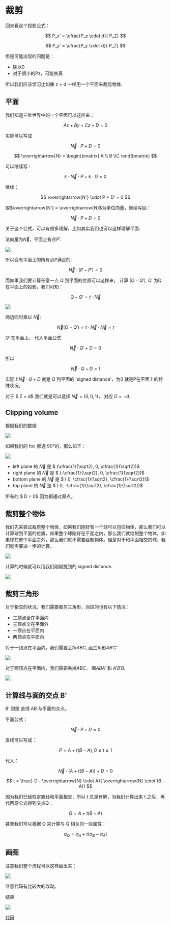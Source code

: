 # 裁剪

回来看这个投影公式：

$$
P_x' = \cfrac{P_x \cdot d}{ P_Z}
$$

$$
P_y' = \cfrac{P_y \cdot d}{ P_Z}
$$

但是可能出现的问题是：

- 除以0
- 对于很小的Pz，可能失真


所以我们应该学习比如像 z = d 一样用一个平面来裁剪物体.


## 平面

我们知道三维世界中的一个平面可以这样来：

$$
Ax + By + Cz + D = 0
$$

实际可以写成

$$
\overrightarrow{N} \cdot P + D = 0
$$

$$ \overrightarrow{N} = \begin{bmatrix} A \\ B \\C \end{bmatrix} $$

可以继续写：

$$
k \cdot \overrightarrow{N} \cdot P + k \cdot D = 0
$$


继续：

$$
\overrightarrow{N'} \cdot P + D' = 0
$$

取$\overrightarrow{N'} = \overrightarrow{N}$为单位向量，继续写回：

$$
\overrightarrow{N} \cdot P + D = 0
$$

关于这个公式，可以有很多理解，比如其实我们也可以这样理解平面:

法向量为$\overrightarrow{N}$，平面上有点$P'$.

![](images/plane_01.png)

所以会有平面上的所有点$P$满足的: 

$$
\overrightarrow{N} \cdot (P - P') = 0
$$


而如果我们要计算任意一点 $Q$ 到平面的位置可以这样来， 计算 $|Q - Q'|$, $Q'$ 为Q在平面上的投影，我们可知：

$$
Q - Q' = t \cdot \overrightarrow{N}
 $$

![](images/plane_02.png)

两边同时乘以 $\overrightarrow{N}$:

$$
\overrightarrow{N}(Q - Q') = t \cdot \overrightarrow{N} \cdot \overrightarrow{N} = t 
$$

$Q'$ 在平面上， 代入平面公式

$$
\overrightarrow{N} \cdot Q' + D = 0
$$

所以


$$
\overrightarrow{N} \cdot Q + D = t 
$$


实际上$\overrightarrow{N} \cdot Q + D$ 就是 Q 到平面的 'signed distance'，为0 就是P在平面上的特殊状况。

对于 $ Z = d$ 我们就是可以选择 $\overrightarrow{N} = (0, 0, 1)$， 对应 $D = -d$.


## Clipping volume

根据我们的数据

![](images/clipping_1.png)



如果我们的 foc 都选 90°的，那么如下：


![](images/clipping_2.png)


- left plane 的 $\overrightarrow{N}$ 是 $ (\cfrac{1}{\sqrt2}, 0, \cfrac{1}{\sqrt2})$
- right plane 的 $\overrightarrow{N}$ 是 $ (-\cfrac{1}{\sqrt2}, 0, \cfrac{1}{\sqrt2})$
- bottom plane 的 $\overrightarrow{N}$ 是 $ ( 0, \cfrac{1}{\sqrt2}, \cfrac{1}{\sqrt2})$
- top plane 的 $\overrightarrow{N}$ 是 $ ( 0, -\cfrac{1}{\sqrt2}, \cfrac{1}{\sqrt2})$

所有的 $ D = 0$ 因为都通过原点。



## 裁剪整个物体


我们先来尝试裁剪整个物体，如果我们刚好有一个球可以包住物体，那么我们可以计算球到平面的位置，如果整个球刚好在平面之内，那么我们就绘制整个物体，如果球在整个平面之外，那么我们就不需要绘制物体。但是对于和平面相交的球，我们就需要进一步的计算。


![](images/clip_obj_01.png)

计算的时候就可以用我们刚刚提到的 signed distance.

![](images/clip_obj_02.png)


## 裁剪三角形

对于相交的状况，我们需要裁剪三角形，对应的也有以下情况：

- 三顶点全在平面内
- 三顶点全在平面外
- 一顶点在平面内
- 两顶点在平面内


对于一顶点在平面内，我们需要丢掉$ABC$, 画三角形$AB'C'$.


![](images/clip_triangle_01.png)

对于两顶点在平面内，我们需要丢掉$ABC$， 画$ABA'$ 和 $A'B'B$.

![](images/clip_triangle_02.png)


## 计算线与面的交点 B'

$B'$ 则是 直线 AB 与平面的交点。

平面公式：

$$
\overrightarrow{N} \cdot P + D = 0
$$

直线可以写成： 

$$
P = A + t(B - A), 0 \le t \le 1
$$

代入：

$$
\overrightarrow{N} \cdot (A + t(B - A)) + D = 0
$$

$$
t = \frac{-D - \overrightarrow{N} \cdot A}{ \overrightarrow{N} \cdot (B - A)}
$$

因为我们已经假定直线和平面相交，所以 t 总是有解，当我们计算出来 t 之后，再代回原公式得到交点Q：

$$
Q = A + t(B - A)
$$

甚至我们可以根据 Q 来计算与 Q 相关的一些属性：

$$
\alpha_Q = \alpha_A + t(\alpha_B - \alpha_A)
$$



## 画图

注意我们整个流程可以这样画出来：

![](images/clip.png)


注意代码有比较大的改动。

结果

![](images/raster08.png)


[代码](code/raster08.py)

